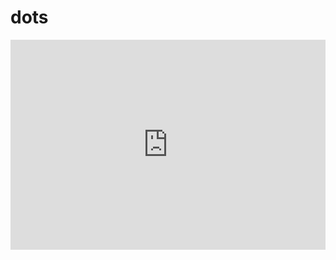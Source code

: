 # dots

<div style="position:relative; width:100%; height:0px; padding-bottom:66.667%"><iframe allow="fullscreen" allowfullscreen height="100%" src="https://streamable.com/e/1rvumw?nocontrols=1" width="100%" style="border:none; width:100%; height:100%; position:absolute; left:0px; top:0px; overflow:hidden;"></iframe></div>